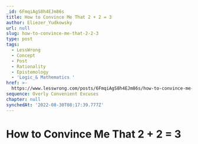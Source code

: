 ```yaml
---
_id: 6FmqiAgS8h4EJm86s
title: How to Convince Me That 2 + 2 = 3
author: Eliezer_Yudkowsky
url: null
slug: how-to-convince-me-that-2-2-3
type: post
tags:
  - LessWrong
  - Concept
  - Post
  - Rationality
  - Epistemology
  - 'Logic_& Mathematics '
href: >-
  https://www.lesswrong.com/posts/6FmqiAgS8h4EJm86s/how-to-convince-me-that-2-2-3
sequence: Overly Convenient Excuses
chapter: null
synchedAt: '2022-08-30T08:17:39.777Z'
---
```

# How to Convince Me That 2 + 2 = 3

